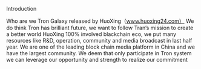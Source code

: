 Introduction

Who are we
Tron Galaxy released by HuoXing（www.huoxing24.com）
We do think Tron has brilliant future, we want to follow Tran’s mission to create a better world
HuoXing 100% involved blackchain eco, we put many resources like R&D, operation, community and media broadcast in last half year. We are one of the leading block chain media platform in China and we have the largest community.
We deem that only participate in Tron system we can leverage our opportunity and strength to realize our commitment
